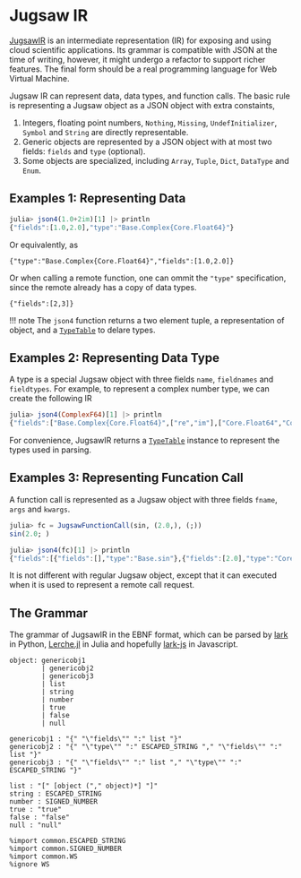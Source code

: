 # Jugsaw IR

[JugsawIR](@ref) is an intermediate representation (IR) for exposing and using cloud scientific applications.
Its grammar is compatible with JSON at the time of writing, however, it might undergo a refactor to support richer features.
The final form should be a real programming language for Web Virtual Machine.

Jugsaw IR can represent data, data types, and function calls.
The basic rule is representing a Jugsaw object as a JSON object with extra constaints,
1. Integers, floating point numbers, `Nothing`, `Missing`, `UndefInitializer`, `Symbol` and `String` are directly representable.
2. Generic objects are represented by a JSON object with at most two fields: `fields` and `type` (optional).
3. Some objects are specialized, including `Array`, `Tuple`, `Dict`, `DataType` and `Enum`.

## Examples 1: Representing Data
```julia
julia> json4(1.0+2im)[1] |> println
{"fields":[1.0,2.0],"type":"Base.Complex{Core.Float64}"}
```
Or equivalently, as
```jugsawir
{"type":"Base.Complex{Core.Float64}","fields":[1.0,2.0]}
```

Or when calling a remote function, one can ommit the `"type"` specification, since the remote already has a copy of data types.
```jugsawir
{"fields":[2,3]}
```

!!! note
    The `json4` function returns a two element tuple, a representation of object, and a [`TypeTable`](@ref) to delare types.

## Examples 2: Representing Data Type
A type is a special Jugsaw object with three fields `name`, `fieldnames` and `fieldtypes`.
For example, to represent a complex number type, we can create the following IR

```julia
julia> json4(ComplexF64)[1] |> println
{"fields":["Base.Complex{Core.Float64}",["re","im"],["Core.Float64","Core.Float64"]],"type":"Core.DataType"}
```

For convenience, JugsawIR returns a [`TypeTable`](@ref) instance to represent the types used in parsing.

## Examples 3: Representing Funcation Call
A function call is represented as a Jugsaw object with three fields `fname`, `args` and `kwargs`.
```julia
julia> fc = JugsawFunctionCall(sin, (2.0,), (;))
sin(2.0; )

julia> json4(fc)[1] |> println
{"fields":[{"fields":[],"type":"Base.sin"},{"fields":[2.0],"type":"Core.Tuple{Core.Float64}"},{"fields":[],"type":"Core.NamedTuple{(), Core.Tuple{}}"}],"type":"JugsawIR.JugsawFunctionCall{Base.sin, Core.Tuple{Core.Float64}, Core.NamedTuple{(), Core.Tuple{}}}"}
```

It is not different with regular Jugsaw object, except that it can executed when it is used to represent a remote call request.

## The Grammar
The grammar of JugsawIR in the EBNF format, which can be parsed by [lark](https://lark-parser.readthedocs.io/en/latest/) in Python,
[Lerche.jl](https://github.com/jamesrhester/Lerche.jl) in Julia and hopefully [lark-js](https://pypi.org/project/lark-js/) in Javascript.

```
object: genericobj1
        | genericobj2
        | genericobj3
        | list
        | string
        | number
        | true
        | false
        | null

genericobj1 : "{" "\"fields\"" ":" list "}"
genericobj2 : "{" "\"type\"" ":" ESCAPED_STRING "," "\"fields\"" ":" list "}"
genericobj3 : "{" "\"fields\"" ":" list "," "\"type\"" ":" ESCAPED_STRING "}"

list : "[" [object ("," object)*] "]"
string : ESCAPED_STRING
number : SIGNED_NUMBER
true : "true"
false : "false"
null : "null"

%import common.ESCAPED_STRING
%import common.SIGNED_NUMBER
%import common.WS
%ignore WS
```